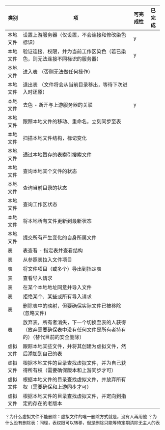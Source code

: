 | 类别 | 项 | 可完成性 | 已完成 |
|----------|----|----------|--------|
| 本地文件 | 设置上游服务器（仅设置，不会连接和修改染色标识） | y | |
| 本地文件 | 验证连接、权限，并为当前工作区染色（若已染色，则无法连接不同标识的服务器） | y | |
| 本地文件 | 进入表 （否则无法做任何操作） | | |
| 本地文件 | 退出表 （文件将会从当前目录移出，等待下次进入时还原） | | |
| 本地文件 | 去色 - 断开与上游服务器的关联 | y | |
| 本地文件 | 跟踪本地文件的移动、重命名，立刻同步至表 | | |
| 本地文件 | 扫描本地文件结构，标记变化 | | |
| 本地文件 | 通过本地暂存的表索引搜索文件 | | |
| 本地文件 | 查询本地某个文件的状态 | | |
| 本地文件 | 查询当前目录的状态 | | |
| 本地文件 | 查询工作区状态 | | |
| 本地文件 | 将本地所有文件更新到最新状态 | | |
| 本地文件 | 提交所有产生变化的自身所属文件 | | |
| 表 | 表查看 - 指定表并查看结构 | | |
| 表 | 从参照表拉入文件项目 | | |
| 表 | 将文件项目（或多个）导出到指定表 | | |
| 表 | 查看导入请求 | | |
| 表 | 在某个本地地址同意并导入文件 | | |
| 表 | 拒绝某个、某些或所有导入请求 | | |
| 表 | 删除表中的映射，但要确保实际文件已被移除 (忽略文件) | | |
| 表 | 放弃表，所有者消失，下一个切换至表的人获得（放弃需要确保表中没有任何文件是所有者持有的）（替代目前的安全删除） | | |
| 虚拟文件 | 跟踪本地某些文件，并将其创建为虚拟文件，然后添加到自己的表 | | |
| 虚拟文件 | 根据本地文件的目录查找虚拟文件，并为自己获得所有权（需要确保版本和上游同步才可） | | |
| 虚拟文件 | 根据本地文件的目录查找虚拟文件，并放弃所有权（需要确保和上游同步才可） | | |
| 虚拟文件 | 根据本地文件的目录查找虚拟文件，并定向到指定的存在的老版本 | | |


？为什么虚拟文件不能删除：虚拟文件的唯一删除方式就是，没有人再用他
？为什么没有删除表：同理，表权限可以转移，但是删除只能等待定期清除无主人的表
